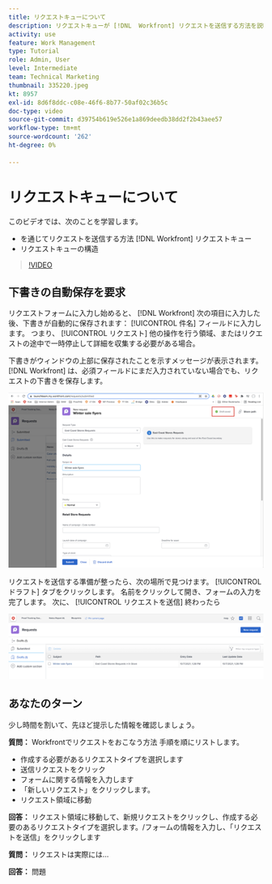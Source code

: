 ```yaml
---
title: リクエストキューについて
description: リクエストキューが [!DNL  Workfront] リクエストを送信する方法を説明します。
activity: use
feature: Work Management
type: Tutorial
role: Admin, User
level: Intermediate
team: Technical Marketing
thumbnail: 335220.jpeg
kt: 8957
exl-id: 8d6f8ddc-c08e-46f6-8b77-50af02c36b5c
doc-type: video
source-git-commit: d39754b619e526e1a869deedb38dd2f2b43aee57
workflow-type: tm+mt
source-wordcount: '262'
ht-degree: 0%

---
```


# リクエストキューについて

このビデオでは、次のことを学習します。

* を通じてリクエストを送信する方法 [!DNL  Workfront] リクエストキュー
* リクエストキューの構造

>[!VIDEO](https://video.tv.adobe.com/v/335220/?quality=12)

## 下書きの自動保存を要求

リクエストフォームに入力し始めると、 [!DNL Workfront] 次の項目に入力した後、下書きが自動的に保存されます： [!UICONTROL 件名] フィールドに入力します。 つまり、 [!UICONTROL リクエスト] 他の操作を行う領域、またはリクエストの途中で一時停止して詳細を収集する必要がある場合。

下書きがウィンドウの上部に保存されたことを示すメッセージが表示されます。 [!DNL Workfront] は、必須フィールドにまだ入力されていない場合でも、リクエストの下書きを保存します。

![要求下書きの作成を示す画像](assets/queue-mgt-make-a-request-draft-1.png)

リクエストを送信する準備が整ったら、次の場所で見つけます。 [!UICONTROL ドラフト] タブをクリックします。 名前をクリックして開き、フォームの入力を完了します。 次に、 [!UICONTROL リクエストを送信] 終わったら

![要求下書きの呼び出しの画像](assets/queue-mgt-make-a-request-draft-2.png)

## あなたのターン

少し時間を割いて、先ほど提示した情報を確認しましょう。

**質問：** Workfrontでリクエストをおこなう方法 手順を順にリストします。

* 作成する必要があるリクエストタイプを選択します
* 送信リクエストをクリック
* フォームに関する情報を入力します
* 「新しいリクエスト」をクリックします。
* リクエスト領域に移動


**回答：** リクエスト領域に移動して、新規リクエストをクリックし、作成する必要のあるリクエストタイプを選択します。/フォームの情報を入力し、「リクエストを送信」をクリックします

**質問：** リクエストは実際には…

**回答：** 問題

<!---
You can also access request drafts from the [!UICONTROL Select a Request Type] menu at the top of the window. Select an option from the [!UICONTROL Recent Drafts] section, or start a new request by picking a queue from the [!UICONTROL New Requests] section. Fill everything out like normal, then submit the request.

<!---
image
--->

<!---
Let's take a minute to review the information you were just presented.

How do you make a request in Workfront? List the steps in order.
Choose the request type you need to make
Click Submit request
Fill out the information on the form
Click "New Request"
Navigate to the request area

Answer: Navigate to the request area>Click New Request>Choose the request type you need to make>Fill out the information on the form>Click Submit request

A request is really an......

Answer: Issue
--->

